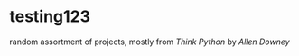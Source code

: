 # testing123

random assortment of projects, mostly from <i>Think Python</i> by <i>Allen Downey</i>
